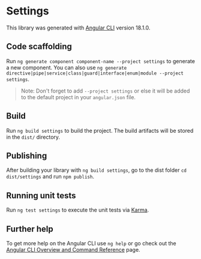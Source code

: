 # Settings

This library was generated with [Angular CLI](https://github.com/angular/angular-cli) version 18.1.0.

## Code scaffolding

Run `ng generate component component-name --project settings` to generate a new component. You can also use `ng generate directive|pipe|service|class|guard|interface|enum|module --project settings`.
> Note: Don't forget to add `--project settings` or else it will be added to the default project in your `angular.json` file. 

## Build

Run `ng build settings` to build the project. The build artifacts will be stored in the `dist/` directory.

## Publishing

After building your library with `ng build settings`, go to the dist folder `cd dist/settings` and run `npm publish`.

## Running unit tests

Run `ng test settings` to execute the unit tests via [Karma](https://karma-runner.github.io).

## Further help

To get more help on the Angular CLI use `ng help` or go check out the [Angular CLI Overview and Command Reference](https://angular.dev/tools/cli) page.
